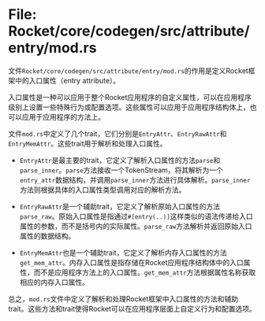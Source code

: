 # File: Rocket/core/codegen/src/attribute/entry/mod.rs

文件`Rocket/core/codegen/src/attribute/entry/mod.rs`的作用是定义Rocket框架中的入口属性（entry attribute）。

入口属性是一种可以应用于整个Rocket应用程序的自定义属性，可以在应用程序级别上设置一些特殊行为或配置选项。这些属性可以应用于应用程序结构体上，也可以应用于应用程序的方法上。

文件`mod.rs`中定义了几个trait，它们分别是`EntryAttr`、`EntryRawAttr`和`EntryMemAttr`。这些trait用于解析和处理入口属性。

- `EntryAttr`是最主要的trait，它定义了解析入口属性的方法`parse`和`parse_inner`。`parse`方法接收一个TokenStream，将其解析为一个`entry_attr`数据结构，并调用`parse_inner`方法进行具体解析。`parse_inner`方法则根据具体的入口属性类型调用对应的解析方法。

- `EntryRawAttr`是一个辅助trait，它定义了解析原始入口属性的方法`parse_raw`。原始入口属性是指通过`#[entry(..)]`这样类似的语法传递给入口属性的参数，而不是括号内的实际属性。`parse_raw`方法解析并返回原始入口属性的数据结构。

- `EntryMemAttr`也是一个辅助trait，它定义了解析内存入口属性的方法`get_mem_attr`。内存入口属性是指存储在Rocket应用程序结构体中的入口属性，而不是应用程序方法上的入口属性。`get_mem_attr`方法根据属性名称获取相应的内存入口属性。

总之，`mod.rs`文件中定义了解析和处理Rocket框架中入口属性的方法和辅助trait。这些方法和trait使得Rocket可以在应用程序层面上自定义行为和配置选项。


